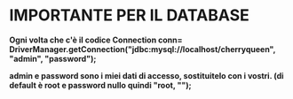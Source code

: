 <h1><b>IMPORTANTE PER IL DATABASE<b> </h1>
Ogni volta che c'è il codice Connection conn= DriverManager.getConnection("jdbc:mysql://localhost/cherryqueen", "admin", "password");

admin e password sono i miei dati di accesso, sostituitelo con i vostri. (di default è root e password nullo quindi "root, "");
